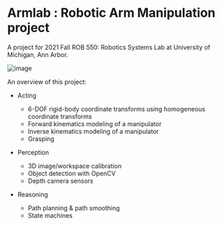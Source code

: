 # Armlab : Robotic Arm Manipulation project

A project for 2021 Fall ROB 550: Robotics Systems Lab at University of Michigan, Ann Arbor. 

![image](https://github.com/haotsunglee/ROB550-BotLab/blob/master/PXL_20211028_075419027.jpg)

An overview of this project:
- Acting
    - 6-DOF rigid-body coordinate transforms using homogeneous coordinate transforms
    - Forward kinematics modeling of a manipulator
    - Inverse kinematics modeling of a manipulator
    - Grasping
    
- Perception 
    - 3D image/workspace calibration
    - Object detection with OpenCV
    - Depth camera sensors

- Reasoning
    - Path planning & path smoothing
    - State machines

